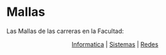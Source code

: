 # Mallas
Las Mallas de las carreras en la Facultad: 

<p align="center">
<a href="https://github.com/ficct/Apuntes/blob/master/Mallas/Malla_de_Informatica.pdf">Informatica</a> | <a href="https://github.com/ficct/Apuntes/blob/master/Mallas/Malla_de_Sistemas.pdf">Sistemas</a> | <a href="https://github.com/ficct/Apuntes/blob/master/Mallas/Malla_de_Redes.pdf">Redes</a>
</p>

